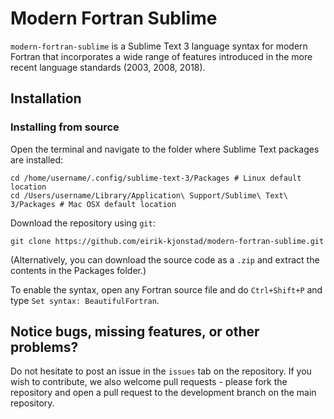 # Modern Fortran Sublime

`modern-fortran-sublime` is a Sublime Text 3 language syntax for modern Fortran that incorporates a wide range of features introduced in the more recent language standards (2003, 2008, 2018). 

## Installation

### Installing from source
Open the terminal and navigate to the folder where Sublime Text packages are installed:
```shell
cd /home/username/.config/sublime-text-3/Packages # Linux default location
cd /Users/username/Library/Application\ Support/Sublime\ Text\ 3/Packages # Mac OSX default location
```
Download the repository using `git`:
```shell
git clone https://github.com/eirik-kjonstad/modern-fortran-sublime.git
```
(Alternatively, you can download the source code as a `.zip` and extract the contents in the Packages folder.) 

To enable the syntax, open any Fortran source file and do `Ctrl+Shift+P` and type `Set syntax: BeautifulFortran`.

## Notice bugs, missing features, or other problems?
Do not hesitate to post an issue in the `issues` tab on the repository. If you wish to contribute, we also welcome pull requests - please fork the repository and open a pull request to the development branch on the main repository.
